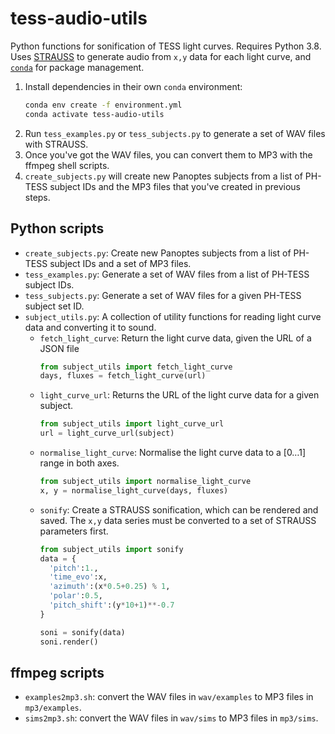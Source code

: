 # tess-audio-utils
Python functions for sonification of TESS light curves. Requires Python 3.8. Uses [STRAUSS](https://github.com/james-trayford/strauss) to generate audio from `x,y` data for each light curve, and [`conda`](https://docs.conda.io/projects/conda/en/latest/user-guide/install/index.html) for package management.

1. Install dependencies in their own `conda` environment:
    ```sh
    conda env create -f environment.yml
    conda activate tess-audio-utils
    ```
1. Run `tess_examples.py` or `tess_subjects.py` to generate a set of WAV files with STRAUSS.
1. Once you've got the WAV files, you can convert them to MP3 with the ffmpeg shell scripts.
1. `create_subjects.py` will create new Panoptes subjects from a list of PH-TESS subject IDs and the MP3 files that you've created in previous steps.

## Python scripts

- `create_subjects.py`: Create new Panoptes subjects from a list of PH-TESS subject IDs and a set of MP3 files.
- `tess_examples.py`: Generate a set of WAV files from a list of PH-TESS subject IDs.
- `tess_subjects.py`: Generate a set of WAV files for a given PH-TESS subject set ID.
- `subject_utils.py`: A collection of utility functions for reading light curve data and converting it to sound.
  - `fetch_light_curve`: Return the light curve data, given the URL of a JSON file
    ```python
    from subject_utils import fetch_light_curve
    days, fluxes = fetch_light_curve(url)
    ```
  - `light_curve_url`: Returns the URL of the light curve data for a given subject.
    ```python
    from subject_utils import light_curve_url
    url = light_curve_url(subject)
    ```
  - `normalise_light_curve`: Normalise the light curve data to a [0…1] range in both axes.
    ```python
    from subject_utils import normalise_light_curve
    x, y = normalise_light_curve(days, fluxes)
    ```
  - `sonify`: Create a STRAUSS sonification, which can be rendered and saved. The `x,y` data series must be converted to a set of STRAUSS parameters first.
    ```python
    from subject_utils import sonify
    data = {
      'pitch':1.,
      'time_evo':x,
      'azimuth':(x*0.5+0.25) % 1,
      'polar':0.5,
      'pitch_shift':(y*10+1)**-0.7
    }

    soni = sonify(data)
    soni.render()
    ```

## ffmpeg scripts
- `examples2mp3.sh`: convert the WAV files in `wav/examples` to MP3 files in `mp3/examples`.
- `sims2mp3.sh`: convert the WAV files in `wav/sims` to MP3 files in `mp3/sims`.
